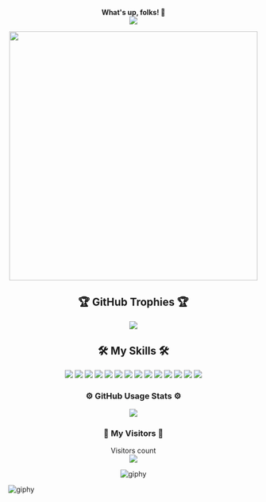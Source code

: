 <p align="center">
  <strong>What's up, folks! 👋</strong><br>
  <img src="https://img.shields.io/github/followers/engelsruiz09?label=Follow&style=social" />
</p>

<p align="center">
  <img src="https://media.giphy.com/media/7SmK2CkpPdDt7nZKxI/giphy.gif" width="500" />
</p>


<h2 align="center">🏆 GitHub Trophies 🏆</h2>

<p align="center">
  <a href="https://github.com/ryo-ma/github-profile-trophy">
    <img src="https://github-profile-trophy.vercel.app/?username=engelsruiz09&theme=onedark" />
  </a>
</p>


<h2 align="center">🛠️ My Skills 🛠️</h2>

<p align="center">
  <img src="https://img.shields.io/badge/python-3670A0?style=for-the-badge&logo=python&logoColor=ffdd54" />
  <img src="https://img.shields.io/badge/c%23-%23239120.svg?style=for-the-badge&logo=c-sharp&logoColor=white" />
  <img src="https://img.shields.io/badge/c%2B%2B-%2300599C.svg?style=for-the-badge&logo=c%2B%2B&logoColor=white" />
  <img src="https://img.shields.io/badge/html5-%23E34F26.svg?style=for-the-badge&logo=html5&logoColor=white" />
  <img src="https://img.shields.io/badge/css3-%231572B6.svg?style=for-the-badge&logo=css3&logoColor=white" />
  <img src="https://img.shields.io/badge/javascript-%23323330.svg?style=for-the-badge&logo=javascript&logoColor=%23F7DF1E" />
  <img src="https://img.shields.io/badge/asm-%23007ACC?style=for-the-badge&logo=assembly&logoColor=white" />
  <img src="https://img.shields.io/badge/risc--v-%23A80000.svg?style=for-the-badge&logo=risc-v&logoColor=white" />
  <img src="https://img.shields.io/badge/mysql-%2300f.svg?style=for-the-badge&logo=mysql&logoColor=white" />
  <img src="https://img.shields.io/badge/sql%20server-%23CC2927?style=for-the-badge&logo=microsoft-sql-server&logoColor=white" />
  <img src="https://img.shields.io/badge/rstudio-%235A5255.svg?style=for-the-badge&logo=rstudio&logoColor=white" />
  <img src="https://img.shields.io/badge/pandas-%23150458.svg?style=for-the-badge&logo=pandas&logoColor=white" />
  <img src="https://img.shields.io/badge/numpy-%23013243.svg?style=for-the-badge&logo=numpy&logoColor=white" />
  <img src="https://img.shields.io/badge/node.js-%2343853D.svg?style=for-the-badge&logo=node.js&logoColor=white" />
</p>

<h3 align="center">⚙️ GitHub Usage Stats ⚙️</h3>

<p align="center">
  <a href="https://github.com/LordDashMe/github-contribution-stats/">
    <img src="https://github-contribution-stats.vercel.app/api/?username=engelsruiz09" />
  </a>
</p>


<h3 align="center">👀 My Visitors 👀</h3>

<p align="center"> 
  Visitors count<br>
  <img src="https://profile-counter.glitch.me/engelsruiz09/count.svg" />
</p>

<p align="center">
  <img src="https://github.com/engelsruiz09/engelsruiz09/assets/89810102/1fc2c9aa-7fd7-4532-82ac-92d4c1a2196b" alt="giphy" />
</p>



![giphy](https://github.com/engelsruiz09/engelsruiz09/assets/89810102/f460fe8d-bcf7-48eb-b147-cfb907354859)








